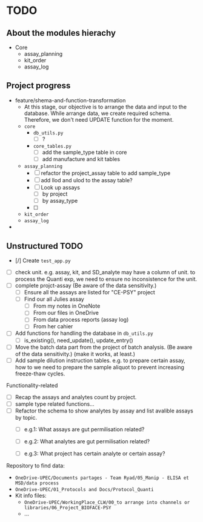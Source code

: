 # TODO

## About the modules hierachy
- Core
  - assay_planning
  - kit_order
  - assay_log


## Project progress
- feature/shema-and-function-transformation
  - At this stage, our objective is to arrange the data and input to the database. While arrange data, we create required schema. Therefore, we don't need UPDATE function for the moment. 
  - `core`
    - `db_utils.py`
      - [ ] ?
    - `core_tables.py`
      - [ ] add the sample_type table in core
      - [ ] add manufacture and kit tables
  - `assay_planning`
    - [ ] refactor the project_assay table to add sample_type
    - [ ] add llod and ulod to the assay table?
    - [ ] Look up assays 
      - [ ] by project
      - [ ] by assay_type
    - [ ] 
  - `kit_order`
  - `assay_log`
- 

## Unstructured TODO
- [/] Create `test_app.py`
- [ ] check unit. e.g. assay, kit, and SD_analyte may have a column of unit. to process the Quanti exp, we need to ensure no inconsistence for the unit.
- [ ] complete projct-assay (Be aware of the data sensitivity.)
  - [ ] Ensure all the assays are listed for "CE-PSY" project
  - [ ] Find our all Julies assay
    - [ ] From my notes in OneNote
    - [ ] From our files in OneDrive
    - [ ] From data process reports (assay log)
    - [ ] From her cahier
- [ ] Add functions for handling the database in `db_utils.py`
  - [ ] is_existing(), need_update(), update_entry()
- [ ] Move the batch data part from the project of batch analysis. (Be aware of the data sensitivity.) (make it works, at least.)
- [ ] Add sample dilution instruction tables. e.g. to prepare certain assay, how to we need to prepare the sample aliquot to prevent increasing freeze-thaw cycles.

Functionality-related
- [ ] Recap the assays and analytes count by project.
- [ ] sample type related functions...
- [ ] Refactor the schema to show analytes by assay and list avalible assays by topic. 
  - [ ] e.g.1: What assays are gut permilisation related?
  - [ ] e.g.2: What analytes are gut permilisation related?
  - [ ] e.g.3: What project has certain analyte or certain assay? 



Repository to find data:
- `OneDrive-UPEC/Documents partages - Team Ryad/05_Manip - ELISA et MSD/data process`
- `OneDrive-UPEC/01_Protocols and Docs/Protocol_Quanti`
- Kit info files:
  - `OneDrive-UPEC/WorkingPlace_CLW/00_to arrange into channels or libraries/06_Project_BIOFACE-PSY`
  - ...